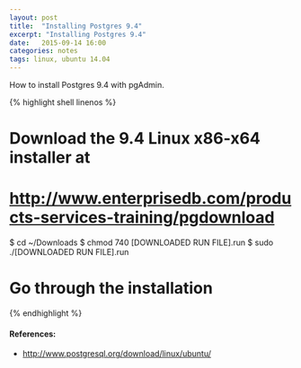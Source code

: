 ```yaml
---
layout: post
title:  "Installing Postgres 9.4"
excerpt: "Installing Postgres 9.4"
date:   2015-09-14 16:00
categories: notes
tags: linux, ubuntu 14.04
---
```


How to install Postgres 9.4 with pgAdmin.

{% highlight shell linenos %}
# Download the 9.4 Linux x86-x64 installer at
# http://www.enterprisedb.com/products-services-training/pgdownload

$ cd ~/Downloads
$ chmod 740 [DOWNLOADED RUN FILE].run
$ sudo ./[DOWNLOADED RUN FILE].run

# Go through the installation
{% endhighlight %}

<aside>
    <h4>References:</h4>
    <ul>
        <li><a href="http://www.postgresql.org/download/linux/ubuntu/" target="_blank">http://www.postgresql.org/download/linux/ubuntu/</a></li>
    </ul>
</aside>